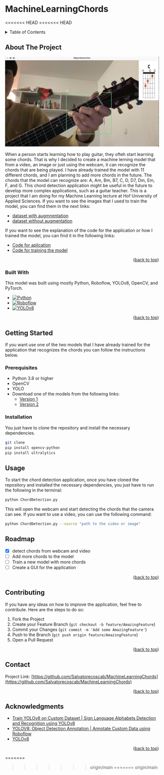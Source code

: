 # MachineLearningChords
<<<<<<< HEAD
<<<<<<< HEAD

<a name="readme-top"></a>




<!-- TABLE OF CONTENTS -->
<details>
  <summary>Table of Contents</summary>
  <ol>
    <li>
      <a href="#about-the-project">About The Project</a>
      <ul>
        <li><a href="#built-with">Built With</a></li>
      </ul>
    </li>
    <li>
      <a href="#getting-started">Getting Started</a>
      <ul>
        <li><a href="#prerequisites">Prerequisites</a></li>
        <li><a href="#installation">Installation</a></li>
      </ul>
    </li>
    <li><a href="#usage">Usage</a></li>
    <li><a href="#roadmap">Roadmap</a></li>
    <li><a href="#contributing">Contributing</a></li>
    <li><a href="#contact">Contact</a></li>
    <li><a href="#acknowledgments">Acknowledgments</a></li>
  </ol>
</details>



<!-- ABOUT THE PROJECT -->
## About The Project

[![Product Name Screen Shot][product-screenshot]](https://example.com)

When a person starts learning how to play guitar, they ofteh start learning some chords. That is why I decided to create a machine lerning model that from a video, an image or just using the webcam, it can recognize the chords that are being played. 
I have already trained the model with 11 different chords, and I am planning to add more chords in the future. The chords that the model can recognize are: A, Am, Bm, B7, C, D, D7, Dm, Em, F, and G.
This chord detection application might be useful in the future to develop more complex applications, such as a guitar teacher.
This is a project that I am doing for my Machine Learning lecture at Hof University of Applied Sciences.
If you want to see the images that I used to train the model, you can find them in the next links:
* [dataset with augmnentation](https://app.roboflow.com/school-sps5k/chorddetection2.2/1)
* [dataset without augmentation](https://drive.google.com/drive/folders/1bDZHMe4fbbrXj0HvlKFn1YTyW3PKdSHg?usp=drive_link)

If you want to see the explanation of the code for the application or how I trained the model, you can find it in the following links:
* [Code for aplication](CODE.md)
* [Code for training the model](TRAIN.md)


<p align="right">(<a href="#readme-top">back to top</a>)</p>



### Built With

This model was built using mostly Python, Roboflow, YOLOv8, OpenCV, and PyTorch. 

* [![Python][Python.org]][Python-url]
* [![Roboflow][Roboflow.com]][Roboflow-url]
* [![YOLOv8][YOLOv8.com]][YOLOv8-url]


<p align="right">(<a href="#readme-top">back to top</a>)</p>



<!-- GETTING STARTED -->
## Getting Started

If you want use one of the two models that I have already trained for the application that recognizes the chords you can follow the instructions below.

<!-- add link -->
### Prerequisites
* Python 3.8 or higher
* OpenCV
* YOLO
* Download one of the models from the following links:
    * [Version 1](https://drive.google.com/file/d/1UH5IGShcNTGRWJmEr_HkUWbeh4Hg4eXh/view?usp=drive_link)
    * [Version 2](https://drive.google.com/file/d/1dkf01HCFlMJX_NJqrYd8zBbyCNi5ZZN8/view?usp=drive_link)


### Installation

You just have to clone the repository and install the necessary dependencies. 
```sh
git clone
pip install opencv-python
pip install ultralytics
```


<!-- USAGE EXAMPLES -->
## Usage

To start the chord detection application, once you have cloned the repository and installed the necessary dependencies, you just have to run the following in the terminal:
```sh
python ChordDetection.py
```
This will open the webcam and start detecting the chords that the camera can see. If you want to use a video, you can use the following command:
```sh
python ChordDetection.py --source "path to the video or image"
```




<!-- ROADMAP -->
## Roadmap

- [x] detect chords from webcam and video
- [ ] Add more chords to the model
- [ ] Train a new model with more chords
- [ ] Create a GUI for the application

<p align="right">(<a href="#readme-top">back to top</a>)</p>



<!-- CONTRIBUTING -->
## Contributing
If you have any ideas on how to improve the application, feel free to contribute. Here are the steps to do so:
1. Fork the Project
2. Create your Feature Branch (`git checkout -b feature/AmazingFeature`)
3. Commit your Changes (`git commit -m 'Add some AmazingFeature'`)
4. Push to the Branch (`git push origin feature/AmazingFeature`)
5. Open a Pull Request

<p align="right">(<a href="#readme-top">back to top</a>)</p>






<!-- CONTACT -->
## Contact

Project Link: [https://github.com/Salvatorecoscab/MachineLearningChords](https://github.com/Salvatorecoscab/MachineLearningChords)

<p align="right">(<a href="#readme-top">back to top</a>)</p>



<!-- ACKNOWLEDGMENTS -->
## Acknowledgments


* [Train YOLOv8 on Custom Dataset | Sign Language Alphabets Detection and Recognition using YOLOv8](https://www.youtube.com/watch?v=-UoSr9Z_Bg0&ab_channel=MuhammadMoin)
* [YOLOV8: Object Detection Annotation | Annotate Custom Data using Roboflow](https://www.youtube.com/watch?v=qn96xC3LV2Y&ab_channel=ArtificiallyIntelligent)
* [YOLOv8](https://github.com/ultralytics/ultralytics?tab=readme-ov-file)


<p align="right">(<a href="#readme-top">back to top</a>)</p>



<!-- MARKDOWN LINKS & IMAGES -->
[product-screenshot]: ProjectImages/ImageTest.png
[Python.org]: https://img.shields.io/badge/Python-3776AB?style=for-the-badge&logo=python&logoColor=white
[Python-url]: https://www.python.org/
[Roboflow.com]: https://img.shields.io/badge/Roboflow-4A4A55?style=for-the-badge&logo=roboflow&logoColor=FF3E00
[Roboflow-url]: https://roboflow.com/
[YOLOv8.com]: https://img.shields.io/badge/YOLOv8-4A4A55?style=for-the-badge&logo=yolov8&logoColor=FF3E00
<!-- ultralytics -->
[YOLOv8-url]: https://github.com/ultralytics/ultralytics?tab=readme-ov-file
=======
>>>>>>> origin/main
=======
>>>>>>> origin/main
